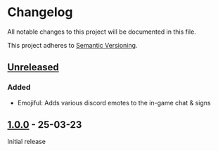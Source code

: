 # Changelog

All notable changes to this project will be documented in this file.

This project adheres to [Semantic Versioning](https://semver.org).

## [Unreleased]
### Added
- Emojiful: Adds various discord emotes to the in-game chat & signs

## [1.0.0] - 25-03-23
Initial release

[Unreleased]: https://github.com/CPU-Blanc/CweamCraft/compare/v1.0.0...HEAD
[1.0.0]: https://github.com/CPU-Blanc/CweamCraft/tree/v1.0.0